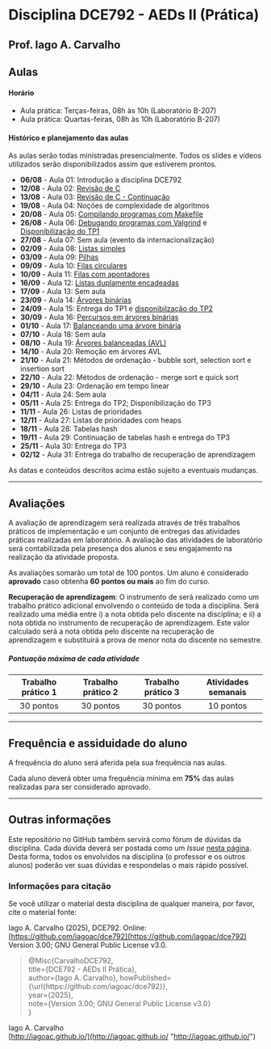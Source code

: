 # Disciplina DCE792 - AEDs II (Prática)

## Prof. Iago A. Carvalho

## Aulas

#### Horário

- Aula prática: Terças-feiras, 08h às 10h (Laboratório B-207)
- Aula prática: Quartas-feiras, 08h às 10h (Laboratório B-207)
 
#### Histórico e planejamento das aulas

As aulas serão todas ministradas presencialmente. Todos os slides e vídeos utilizados serão disponibilizados assim que estiverem prontos.

- **06/08** - Aula 01: Introdução a disciplina DCE792
- **12/08** - Aula 02: [Revisão de C](aulas/aula_02.pdf)
- **13/08** - Aula 03: [Revisão de C - Continuação](aulas/aula_03.pdf)
- **19/08** - Aula 04: Noções de complexidade de algoritmos
- **20/08** - Aula 05: [Compilando programas com Makefile](aulas/aula_05.pdf)
- **26/08** - Aula 06: [Debugando programas com Valgrind](aulas/aula_06.pdf) e [Disponibilização do TP1](trabalhos/tp01/descricao.pdf)
- **27/08** - Aula 07: Sem aula (evento da internacionalização)
- **02/09** - Aula 08: [Listas simples](aulas/aula_08.pdf)
- **03/09** - Aula 09: [Pilhas](aulas/aula_09.pdf)
- **09/09** - Aula 10: [Filas circulares](aulas/aula_10.pdf)
- **10/09** - Aula 11: [Filas com apontadores](aulas/aula_11.pdf)
- **16/09** - Aula 12: [Listas duplamente encadeadas](aulas/aula_12.pdf)
- **17/09** - Aula 13: Sem aula
- **23/09** - Aula 14: [Árvores binárias](aulas/aula_14.pdf)
- **24/09** - Aula 15: Entrega do TP1 e [disponibilzação do TP2](trabalhos/tp02/descricao.pdf)
- **30/09** - Aula 16: [Percursos em árvores binárias](aulas/aula_16.pdf)
- **01/10** - Aula 17: [Balanceando uma árvore binária](aulas/aula_17.pdf)
- **07/10** - Aula 18: Sem aula
- **08/10** - Aula 19: [Árvores balanceadas (AVL)](aulas/aula_19.pdf)
- **14/10** - Aula 20: Remoção em árvores AVL
- **21/10** - Aula 21: Métodos de ordenação - bubble sort, selection sort e insertion sort
- **22/10** - Aula 22: Métodos de ordenação - merge sort e quick sort
- **29/10** - Aula 23: Ordenação em tempo linear
- **04/11** - Aula 24: Sem aula
- **05/11** - Aula 25: Entrega do TP2; Disponibilização do TP3
- **11/11** - Aula 26: Listas de prioridades
- **12/11** - Aula 27: Listas de prioridades com heaps
- **18/11** - Aula 28: Tabelas hash
- **19/11** - Aula 29: Continuação de tabelas hash e entrega do TP3
- **25/11** - Aula 30: Entrega do TP3
- **02/12** - Aula 31: Entrega do trabalho de recuperação de aprendizagem



As datas e conteúdos descritos acima estão sujeito a eventuais mudanças.

---

## Avaliações

A avaliação de aprendizagem será realizada através de três trabalhos práticos de implementação e um conjunto de entregas das atividades práticas realizadas em laboratório. A avaliação das atividades de laboratório será contabilizada pela presença dos alunos e seu engajamento na realização da atividade proposta.

As avaliações somarão um total de 100 pontos. Um aluno é considerado **aprovado** caso obtenha **60 pontos ou mais** ao fim do curso.

**Recuperação de aprendizagem**: O instrumento de  será realizado como um trabalho prático adicional envolvendo o conteúdo de toda a disciplina. Será realizado uma média entre i) a nota obtida pelo discente na disciplina; e ii) a nota obtida no instrumento de recuperação de aprendizagem. Este valor calculado será a nota obtida pelo discente na recuperação de aprendizagem e substituirá a prova de menor nota do discente no semestre.

##### Pontuação máxima de cada atividade

| Trabalho prático 1  | Trabalho prático 2  |  Trabalho prático 3  | Atividades semanais |
| :------------: | :------------: | :------------: | :------------: |
| 30 pontos  | 30 pontos  | 30 pontos  | 10 pontos  |

---

## Frequência e assiduidade do aluno

A frequência do aluno será aferida pela sua frequência nas aulas.

Cada aluno deverá obter uma frequência mínima em **75%** das aulas realizadas para ser considerado aprovado.

---

## Outras informações

Este repositório no GitHub também servirá como fórum de dúvidas da disciplina. Cada dúvida deverá ser postada como um *Issue* [nesta página](https://github.com/iagoac/dc792/issues). Desta forma, todos os envolvidos na disciplina (o professor e os outros alunos) poderão ver suas dúvidas e respondelas o mais rápido possível.

### Informações para citação

Se você utilizar o material desta disciplina de qualquer maneira, por favor, cite o material fonte:

Iago A. Carvalho (2025), DCE792. Online: [https://github.com/iagoac/dce792](https://github.com/iagoac/dce792) Version 3.00; GNU General Public License v3.0.

> @Misc{CarvalhoDCE792,  
title={DCE792 - AEDs II Prática},  
author={Iago A. Carvalho},
howPublished={\url{https&#58;//github\.com/iagoac/dce792}},  
year={2025},  
note={Version 3.00; GNU General Public License v3.0}  
}

Iago A. Carvalho  
[http://iagoac.github.io/](http://iagoac.github.io/ "http://iagoac.github.io/")
